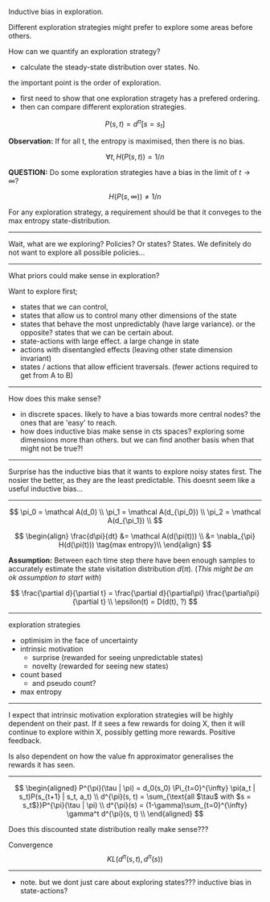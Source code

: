 Inductive bias in exploration.

Different exploration strategies might prefer to explore some areas before others.

How can we quantify an exploration strategy?

- calculate the steady-state distribution over states. No.

the important point is the order of exploration.
- first need to show that one exploration stragety has a prefered ordering.
- then can compare different exploration strategies.

$$
P(s, t) = d^{\pi} [s = s_t]
$$

__Observation:__ If for all t, the entropy is maximised, then there is no bias.

$$
\forall t, H(P(s, t)) = 1/n
$$

__QUESTION:__ Do some exploration strategies have a bias in the limit of $t\to \infty$?

$$
H(P(s, \infty)) \neq 1/n
$$

For any exploration strategy, a requirement should be that it conveges to the max entropy state-distribution.


***

Wait, what are we exploring?
Policies? Or states?
States.
We definitely do not want to explore all possible policies...

***

What priors could make sense in exploration?

Want to explore first;
- states that we can control,
- states that allow us to control many other dimensions of the state
- states that behave the most unpredictably (have large variance).
  or the opposite? states that we can be certain about.
- state-actions with large effect. a large change in state
- actions with disentangled effects (leaving other state dimension invariant)
- states / actions that allow efficient traversals. (fewer actions required to get from A to B)

***

How does this make sense?
- in discrete spaces. likely to have a bias towards more central nodes? the ones that are 'easy' to reach.
- how does inductive bias make sense in cts spaces? exploring some dimensions more than others. but we can find another basis when that might not be true?!

***

Surprise has the inductive bias that it wants to explore noisy states first. The nosier the better, as they are the least predictable.
This doesnt seem like a useful inductive bias...


***

$$
\pi_0 = \mathcal A(d_0) \\
\pi_1 = \mathcal A(d_{\pi_0}) \\
\pi_2 = \mathcal A(d_{\pi_1}) \\
$$

$$
\begin{align}
\frac{d\pi}{dt} &= \mathcal A(d(\pi(t))) \\
&= \nabla_{\pi} H(d(\pi(t))) \tag{max entropy}\\
\end{align}
$$

__Assumption:__ Between each time step there have been enough samples to accurately estimate the state visitation distribution $d(\pi)$. (_This might be an ok assumption to start with_)

$$
\frac{\partial d}{\partial t} = \frac{\partial d}{\partial\pi} \frac{\partial\pi}{\partial t} \\
\epsilon(t) = D(d(t), ?)
$$


***

exploration strategies

- optimisim in the face of uncertainty
- intrinsic motivation
  - surprise (rewarded for seeing unpredictable states)
  - novelty (rewarded for seeing new states)
- count based
  - and pseudo count?
- max entropy

***

I expect that intrinsic motivation exploration strategies will be highly dependent on their past.
If it sees a few rewards for doing X, then it will continue to explore within X, possibly getting more rewards.
Positive feedback.

Is also dependent on how the value fn approximator generalises the rewards it has seen.


***

$$
\begin{aligned}
P^{\pi}(\tau | \pi) = d_0(s_0) \Pi_{t=0}^{\infty} \pi(a_t | s_t)P(s_{t+1} | s_t, a_t) \\
d^{\pi}(s, t) = \sum_{\text{all $\tau$ with $s = s_t$}}P^{\pi}(\tau | \pi) \\
d^{\pi}(s) = (1-\gamma)\sum_{t=0}^{\infty} \gamma^t d^{\pi}(s, t) \\
\end{aligned}
$$

Does this discounted state distribution really make sense???

Convergence
$$
KL(d^{\pi}(s, t), d^{\pi}(s))
$$


***

- note. but we dont just care about exploring states??? inductive bias in state-actions?
